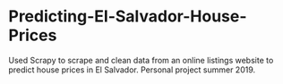 # Predicting-El-Salvador-House-Prices
Used Scrapy to scrape and clean data from an online listings website to predict house prices in El Salvador. Personal project summer 2019.
